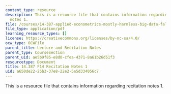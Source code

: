 ```yaml
---
content_type: resource
description: This is a resource file that contains information regarding recitation
  notes 1.
file: /courses/14-387-applied-econometrics-mostly-harmless-big-data-fall-2014/a650de2225b337e822e25a5d334056c7_MIT14_387F14_Recitation1.pdf
file_type: application/pdf
learning_resource_types: []
license: https://creativecommons.org/licenses/by-nc-sa/4.0/
ocw_type: OCWFile
parent_title: Lecture and Recitation Notes
parent_type: CourseSection
parent_uid: ae5b9f85-e8d0-cfea-4371-8a61b26d51f3
resourcetype: Document
title: 14.387 F14 Recitation Notes 1
uid: a650de22-25b3-37e8-22e2-5a5d334056c7
---
```

This is a resource file that contains information regarding recitation notes 1.